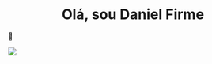 <h1 align="center">Olá, sou Daniel Firme</a></h1>
👋

<!--
**DanielFirme/DanielFirme** is a ✨ _special_ ✨ repository because its `README.md` (this file) appears on your GitHub profile.

Here are some ideas to get you started:

- 🔭 I’m currently working on ...
- 🌱 I’m currently learning ...
- 👯 I’m looking to collaborate on ...
- 🤔 I’m looking for help with ...
- 💬 Ask me about ...
- 📫 How to reach me: ...
- 😄 Pronouns: ...
- ⚡ Fun fact: ...
-->
<p align="left"><img src="https://komarev.com/ghpvc/?username=DanielFirme" /></p>

